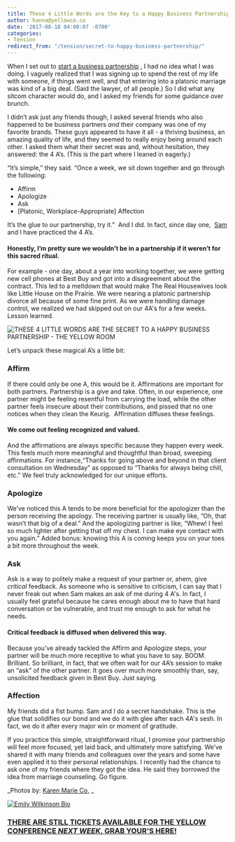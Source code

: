 ```yaml
---
title: These 4 Little Words are the Key to a Happy Business Partnership
author: hanna@yellowco.co
date: '2017-08-18 04:00:07 -0700'
categories:
- Tension
redirect_from: "/tension/secret-to-happy-business-partnership/"
---
```


When I set out to [start a business partnership](https://wilkinsonmazzeo.com/) , I had no idea what I was doing. I vaguely realized that I was signing up to spend the rest of my life with someone, if things went well, and that entering into a platonic marriage was kind of a big deal. (Said the lawyer, of all people.) So I did what any sitcom character would do, and I asked my friends for some guidance over brunch.

I didn’t ask just any friends though, I asked several friends who also happened to be business partners _and_ their company was one of my favorite brands. These guys appeared to have it all - a thriving business, an amazing quality of life, and they seemed to really enjoy being around each other. I asked them what their secret was and, without hesitation, they answered: the 4 A’s. (This is the part where I leaned in eagerly.)

“It’s simple,” they said. “Once a week, we sit down together and go through the following:

*   Affirm
*   Apologize
*   Ask
*   [Platonic, Workplace-Appropriate] Affection

It’s the glue to our partnership, try it.”  And I did. In fact, since day one,  [Sam](https://wilkinsonmazzeo.com/sam-mazzeo/) and I have practiced the 4 A’s.

#### **Honestly, I’m pretty sure we wouldn’t be in a partnership if it weren’t for this sacred ritual.**

For example - one day, about a year into working together, we were getting new cell phones at Best Buy and got into a disagreement about the contract. This led to a meltdown that would make The Real Housewives look like Little House on the Prairie. We were nearing a platonic partnership divorce all because of some fine print. As we were handling damage control, we realized we had skipped out on our 4A's for a few weeks. Lesson learned.

![THESE 4 LITTLE WORDS ARE THE SECRET TO A HAPPY BUSINESS PARTNERSHIP - THE YELLOW ROOM](http://yellowco.co/wp-content/uploads/2017/08/MG_5071-1.jpg "THESE 4 LITTLE WORDS ARE THE SECRET TO A HAPPY BUSINESS PARTNERSHIP - THE YELLOW ROOM")

Let’s unpack these magical A’s a little bit:

### **Affirm**

If there could only be one A, this would be it. Affirmations are important for both partners. Partnership is a give and take. Often, in our experience, one partner might be feeling resentful from carrying the load, while the other partner feels insecure about their contributions, and pissed that no one notices when they clean the Keurig.  Affirmation diffuses these feelings.

#### **We come out feeling recognized and valued.**

And the affirmations are always specific because they happen every week. This feels much more meaningful and thoughtful than broad, sweeping affirmations. For instance,“Thanks for going above and beyond in that client consultation on Wednesday” as opposed to “Thanks for always being chill, etc.” We feel truly acknowledged for our unique efforts.

### **Apologize**

We’ve noticed this A tends to be more beneficial for the apologizer than the person receiving the apology. The receiving partner is usually like, “Oh, that wasn’t that big of a deal.” And the apologizing partner is like, “Whew! I feel so much lighter after getting that off my chest. I can make eye contact with you again.” Added bonus: knowing this A is coming keeps you on your toes a bit more throughout the week.

### **Ask**

Ask is a way to politely make a request of your partner or, ahem, give *critical* feedback. As someone who is sensitive to criticism, I can say that I never freak out when Sam makes an ask of me during 4 A's. In fact, I usually feel grateful because he cares enough about me to have that hard conversation or be vulnerable, and trust me enough to ask for what he needs.

#### **Critical feedback is diffused when delivered this way.**

Because you’ve already tackled the Affirm and Apologize steps, your partner will be much more receptive to what you have to say. BOOM. Brilliant. So brilliant, in fact, that we often wait for our 4A’s session to make an “ask” of the other partner. It goes over much more smoothly than, say, unsolicited feedback given in Best Buy. Just saying.

### **Affection**

My friends did a fist bump. Sam and I do a secret handshake. This is the glue that solidifies our bond and we do it with glee after each 4A's sesh. In fact, we do it after every major win or moment of gratitude.

If you practice this simple, straightforward ritual, I promise your partnership will feel more focused, yet laid back, and ultimately more satisfying. We’ve shared it with many friends and colleagues over the years and some have even applied it to their personal relationships. I recently had the chance to ask one of my friends where they got the idea. He said they borrowed the idea from marriage counseling. Go figure.

_Photos by: [Karen Marie Co.](http://www.karenmarie.co/) _

[![Emily Wilkinson Bio](http://yellowco.co/wp-content/uploads/2017/08/Emily-Wilkinson-Bio.jpg)](https://www.instagram.com/em_wilkinson/)

### [THERE ARE STILL TICKETS AVAILABLE FOR THE YELLOW CONFERENCE _NEXT WEEK_, GRAB YOUR'S HERE!](http://yellowco.co/conference/)
